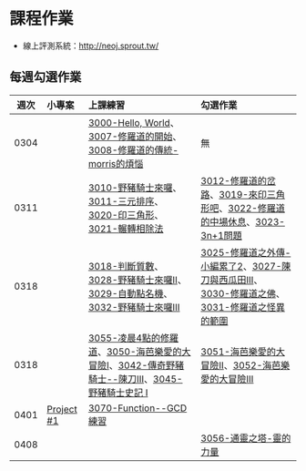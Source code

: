 # 課程作業

* 線上評測系統：http://neoj.sprout.tw/

## 每週勾選作業


| 週次   | 小專案   | 上課練習                                        | 勾選作業                                     |
| :----: | :------- | :---------                                      | :---------                                   |
|  0304  |          | [3000-Hello, World](http://neoj.sprout.tw/problem/3000/)、[3007-修羅道的開始](http://neoj.sprout.tw/problem/3007/)、[3008-修羅道的傳統-morris的煩惱](http://neoj.sprout.tw/problem/3008/)| 無|
|  0311  |          | [3010-野豬騎士來囉](http://neoj.sprout.tw/problem/3010/)、[3011-三元排序](http://neoj.sprout.tw/problem/3011/)、[3020-印三角形](https://neoj.sprout.tw/problem/3020/)、[3021-輾轉相除法](https://neoj.sprout.tw/problem/3021/)| [3012-修羅道的岔路](http://neoj.sprout.tw/problem/3012/)、[3019-來印三角形吧](http://neoj.sprout.tw/problem/3019/)、[3022-修羅道的中場休息](http://neoj.sprout.tw/problem/3022/)、[3023-3n+1問題](http://neoj.sprout.tw/problem/3023/)|
|  0318  |          | [3018-判斷質數](https://neoj.sprout.tw/problem/3018/)、[3028-野豬騎士來囉II](https://neoj.sprout.tw/problem/3028/)、[3029-自動點名機](https://neoj.sprout.tw/problem/3029/)、[3032-野豬騎士來囉III](https://neoj.sprout.tw/problem/3032/)| [3025-修羅道之外傳-小編累了2](https://neoj.sprout.tw/problem/3025/)、[3027-陳刀與西瓜田III](https://neoj.sprout.tw/problem/3027/)、[3030-修羅道之佛](https://neoj.sprout.tw/problem/3030/)、[3031-修羅道之怪異的範圍](https://neoj.sprout.tw/problem/3031/)|
|  0318  |          | [3055-凌晨4點的修羅道](https://neoj.sprout.tw/problem/3055/)、[3050-海芭樂愛的大冒險I](https://neoj.sprout.tw/problem/3050/)、[3042-傳奇野豬騎士--陳刀III](https://neoj.sprout.tw/problem/3042/)、[3045-野豬騎士史記 I](https://neoj.sprout.tw/problem/3045/)| [3051-海芭樂愛的大冒險II](https://neoj.sprout.tw/problem/3051/)、[3052-海芭樂愛的大冒險III](https://neoj.sprout.tw/problem/3052/)|
|  0401  |  [Project #1](https://drive.google.com/open?id=1T8dzAdWnFcg72PUp-XNAuRmcDWgv7gJS)   | [3070-Function--GCD練習](https://neoj.sprout.tw/problem/3070/)|
|  0408  | | | [3056-通靈之塔-靈的力量](https://neoj.sprout.tw/problem/3056/) |
